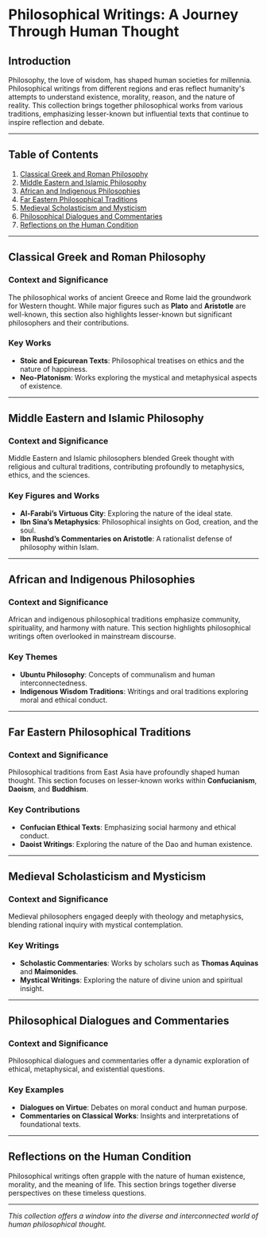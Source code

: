# Philosophical Writings: A Journey Through Human Thought

## Introduction

Philosophy, the love of wisdom, has shaped human societies for millennia. Philosophical writings from different regions and eras reflect humanity's attempts to understand existence, morality, reason, and the nature of reality. This collection brings together philosophical works from various traditions, emphasizing lesser-known but influential texts that continue to inspire reflection and debate.

---

## Table of Contents

1. [Classical Greek and Roman Philosophy](#classical-greek-and-roman-philosophy)
2. [Middle Eastern and Islamic Philosophy](#middle-eastern-and-islamic-philosophy)
3. [African and Indigenous Philosophies](#african-and-indigenous-philosophies)
4. [Far Eastern Philosophical Traditions](#far-eastern-philosophical-traditions)
5. [Medieval Scholasticism and Mysticism](#medieval-scholasticism-and-mysticism)
6. [Philosophical Dialogues and Commentaries](#philosophical-dialogues-and-commentaries)
7. [Reflections on the Human Condition](#reflections-on-the-human-condition)

---

## Classical Greek and Roman Philosophy

### Context and Significance
The philosophical works of ancient Greece and Rome laid the groundwork for Western thought. While major figures such as **Plato** and **Aristotle** are well-known, this section also highlights lesser-known but significant philosophers and their contributions.

### Key Works
- **Stoic and Epicurean Texts**: Philosophical treatises on ethics and the nature of happiness.
- **Neo-Platonism**: Works exploring the mystical and metaphysical aspects of existence.

---

## Middle Eastern and Islamic Philosophy

### Context and Significance
Middle Eastern and Islamic philosophers blended Greek thought with religious and cultural traditions, contributing profoundly to metaphysics, ethics, and the sciences.

### Key Figures and Works
- **Al-Farabi’s Virtuous City**: Exploring the nature of the ideal state.
- **Ibn Sina’s Metaphysics**: Philosophical insights on God, creation, and the soul.
- **Ibn Rushd’s Commentaries on Aristotle**: A rationalist defense of philosophy within Islam.

---

## African and Indigenous Philosophies

### Context and Significance
African and indigenous philosophical traditions emphasize community, spirituality, and harmony with nature. This section highlights philosophical writings often overlooked in mainstream discourse.

### Key Themes
- **Ubuntu Philosophy**: Concepts of communalism and human interconnectedness.
- **Indigenous Wisdom Traditions**: Writings and oral traditions exploring moral and ethical conduct.

---

## Far Eastern Philosophical Traditions

### Context and Significance
Philosophical traditions from East Asia have profoundly shaped human thought. This section focuses on lesser-known works within **Confucianism**, **Daoism**, and **Buddhism**.

### Key Contributions
- **Confucian Ethical Texts**: Emphasizing social harmony and ethical conduct.
- **Daoist Writings**: Exploring the nature of the Dao and human existence.

---

## Medieval Scholasticism and Mysticism

### Context and Significance
Medieval philosophers engaged deeply with theology and metaphysics, blending rational inquiry with mystical contemplation.

### Key Writings
- **Scholastic Commentaries**: Works by scholars such as **Thomas Aquinas** and **Maimonides**.
- **Mystical Writings**: Exploring the nature of divine union and spiritual insight.

---

## Philosophical Dialogues and Commentaries

### Context and Significance
Philosophical dialogues and commentaries offer a dynamic exploration of ethical, metaphysical, and existential questions.

### Key Examples
- **Dialogues on Virtue**: Debates on moral conduct and human purpose.
- **Commentaries on Classical Works**: Insights and interpretations of foundational texts.

---

## Reflections on the Human Condition

Philosophical writings often grapple with the nature of human existence, morality, and the meaning of life. This section brings together diverse perspectives on these timeless questions.

---

*This collection offers a window into the diverse and interconnected world of human philosophical thought.*
